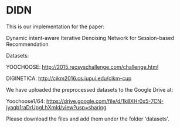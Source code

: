 # DIDN
This is our implementation for the paper:

Dynamic intent-aware Iterative Denoising Network for Session-based Recommendation 

Datasets:

YOOCHOOSE: http://2015.recsyschallenge.com/challenge.html

DIGINETICA: http://cikm2016.cs.iupui.edu/cikm-cup

We have uploaded the preprocessed datasets to the Google Drive at:

Yoochoose1/64: https://drive.google.com/file/d/1k8XHr0x5-7CN-jyaqb1raDrUpgLhXmId/view?usp=sharing

Please download the files and add them under the folder 'datasets'.
